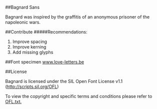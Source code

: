 ##Bagnard Sans

Bagnard was inspired by the graffitis of an anonymous prisoner of the napoleonic wars.

##Contribute
#####Recommendations:
1. Improve spacing
2. Improve kerning
3. Add missing glyphs

##Font specimen
www.love-letters.be

##License

Bagnard is licensed under the SIL Open Font License v1.1 (http://scripts.sil.org/OFL)

To view the copyright and specific terms and conditions please refer to [OFL.txt.](OFL.txt)


